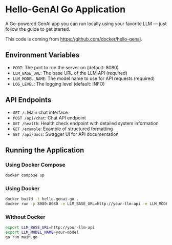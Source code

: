 # Hello-GenAI Go Application

A Go-powered GenAI app you can run locally using your favorite LLM — just follow the guide to get started.

This code is coming from https://github.com/docker/hello-genai.

## Environment Variables

- `PORT`: The port to run the server on (default: 8080)
- `LLM_BASE_URL`: The base URL of the LLM API (required)
- `LLM_MODEL_NAME`: The model name to use for API requests (required)
- `LOG_LEVEL`: The logging level (default: INFO)

## API Endpoints

- `GET /`: Main chat interface
- `POST /api/chat`: Chat API endpoint
- `GET /health`: Health check endpoint with detailed system information
- `GET /example`: Example of structured formatting
- `GET /api/docs`: Swagger UI for API documentation

## Running the Application

### Using Docker Compose

```bash
docker compose up
```

### Using Docker

```bash
docker build -t hello-genai-go .
docker run -p 8080:8080 -e LLM_BASE_URL=http://your-llm-api -e LLM_MODEL_NAME=your-model hello-genai-go
```

### Without Docker

```bash
export LLM_BASE_URL=http://your-llm-api
export LLM_MODEL_NAME=your-model
go run main.go
```
